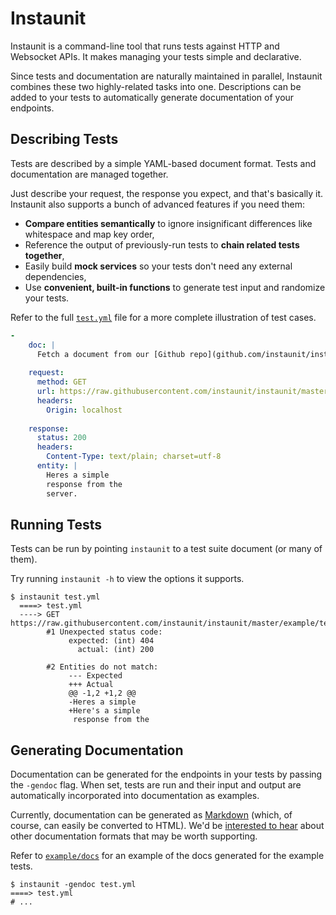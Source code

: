 # Instaunit

Instaunit is a command-line tool that runs tests against HTTP and Websocket APIs. It makes managing your tests simple and declarative.

Since tests and documentation are naturally maintained in parallel, Instaunit combines these two highly-related tasks into one. Descriptions can be added to your tests to automatically generate documentation of your endpoints.

## Describing Tests

Tests are described by a simple YAML-based document format. Tests and documentation are managed together.

Just describe your request, the response you expect, and that's basically it. Instaunit also supports a bunch of advanced features if you need them:

* **Compare entities semantically** to ignore insignificant differences like whitespace and map key order,
* Reference the output of previously-run tests to **chain related tests together**,
* Easily build **mock services** so your tests don't need any external dependencies,
* Use **convenient, built-in functions** to generate test input and randomize your tests.

Refer to the full [`test.yml`](https://github.com/instaunit/instaunit/blob/master/example/test.yml) file for a more complete illustration of test cases.

```yaml
- 
    doc: |
      Fetch a document from our [Github repo](github.com/instaunit/instaunit).
    
    request:
      method: GET
      url: https://raw.githubusercontent.com/instaunit/instaunit/master/example/test.txt
      headers:
        Origin: localhost
    
    response:
      status: 200
      headers:
        Content-Type: text/plain; charset=utf-8
      entity: |
        Heres a simple
        response from the
        server.      
```

## Running Tests

Tests can be run by pointing `instaunit` to a test suite document (or many of them). 

Try running `instaunit -h` to view the options it supports.

```
$ instaunit test.yml
  ====> test.yml
  ----> GET https://raw.githubusercontent.com/instaunit/instaunit/master/example/test.txt
        #1 Unexpected status code:
             expected: (int) 404
               actual: (int) 200

        #2 Entities do not match:
             --- Expected
             +++ Actual
             @@ -1,2 +1,2 @@
             -Heres a simple
             +Here's a simple
              response from the
```

## Generating Documentation

Documentation can be generated for the endpoints in your tests by passing the `-gendoc` flag. When set, tests are run and their input and output are automatically incorporated into documentation as examples.

Currently, documentation can be generated as [Markdown](https://en.wikipedia.org/wiki/Markdown) (which, of course, can easily be converted to HTML). We'd be [interested to hear](https://github.com/instaunit/instaunit/issues) about other documentation formats that may be worth supporting.

Refer to [`example/docs`](https://github.com/instaunit/instaunit/blob/master/example/docs) for an example of the docs generated for the example tests.

```
$ instaunit -gendoc test.yml
====> test.yml
# ...
```
